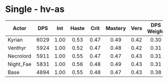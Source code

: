 # Single - hv-as
| Actor | DPS | Int | Haste | Crit | Mastery | Vers | DPS Weight |
|---|:---:|:---:|:---:|:---:|:---:|:---:|:---:|
|Kyrian|6029|1.00|0.53|0.47|0.49|0.42|0.30|
|Venthyr|5924|1.00|0.52|0.47|0.48|0.42|0.31|
|Necrolord|5911|1.00|0.55|0.47|0.47|0.43|0.31|
|Night_Fae|5831|1.00|0.56|0.48|0.49|0.43|0.31|
|Base|4894|1.00|0.55|0.48|0.47|0.43|0.38|
